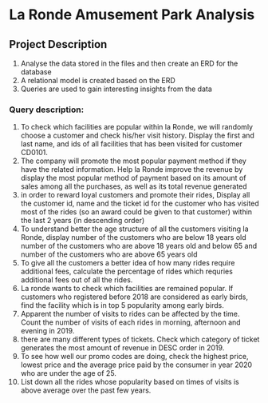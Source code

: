 # La Ronde Amusement Park Analysis
## Project Description
1. Analyse the data stored in the files and then create an ERD for the database
2. A relational model is created based on the ERD
3. Queries are used to gain interesting insights from the data

### Query description:
1. To check which facilities are popular within la Ronde, we will randomly choose a customer and check his/her visit history. Display the first and last name, and ids of all facilities that has been visited for customer CD0101.
2. The company will promote the most popular payment method if they have the related information. Help la Ronde improve the revenue by display the most popular method of payment based on its amount of sales among all the purchases, as well as its total revenue generated
3. in order to reward loyal customers and promote their rides, Display all the customer id, name and the ticket id for the customer who has visited most of the rides (so an award could be given to that customer) within the last 2 years (in descending order)
4. To understand better the age structure of all the customers visiting la Ronde, display number of the customers who are below 18 years old number of the customers who are above 18 years old and below 65 and number of the customers who are above 65 years old
5. To give all the customers a better idea of how many rides require additional fees, calculate the percentage of rides which requries additional fees out of all the rides.
6. La ronde wants to check which facilities are remained popular. If customers who registered before 2018 are considered as early birds, find the facility which is in top 5 popularity among early birds.
7. Apparent the number of visits to rides can be affected by the time. Count the number of visits of each rides in morning, afternoon and evening in 2019.
8. there are many different types of tickets. Check which category of ticket generates the most amount of revenue in DESC order in 2019.
9. To see how well our promo codes are doing, check the highest price, lowest price and the average price paid by the consumer in year 2020 who are under the age of 25.
10. List down all the rides whose popularity based on times of visits is above average over the past few years.
